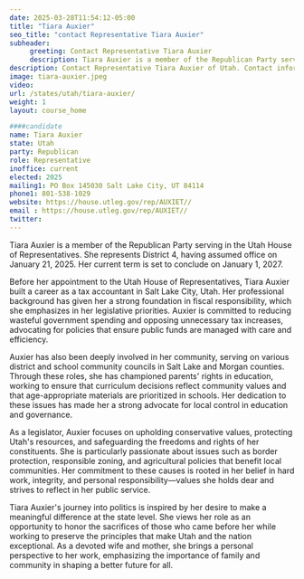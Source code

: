 ```yaml
---
date: 2025-03-28T11:54:12-05:00
title: "Tiara Auxier"
seo_title: "contact Representative Tiara Auxier"
subheader:
     greeting: Contact Representative Tiara Auxier
     description: Tiara Auxier is a member of the Republican Party serving in the Utah House of Representatives. She represents District 4, having assumed office on January 21, 2025. Her current term is set to conclude on January 1, 2027.
description: Contact Representative Tiara Auxier of Utah. Contact information for Tiara Auxier includes email address, phone number, and mailing address.
image: tiara-auxier.jpeg
video:
url: /states/utah/tiara-auxier/
weight: 1
layout: course_home

####candidate
name: Tiara Auxier
state: Utah
party: Republican
role: Representative
inoffice: current
elected: 2025
mailing1: PO Box 145030 Salt Lake City, UT 84114
phone1: 801-538-1029
website: https://house.utleg.gov/rep/AUXIET//
email : https://house.utleg.gov/rep/AUXIET//
twitter: 
---
```

Tiara Auxier is a member of the Republican Party serving in the Utah House of Representatives. She represents District 4, having assumed office on January 21, 2025. Her current term is set to conclude on January 1, 2027.

Before her appointment to the Utah House of Representatives, Tiara Auxier built a career as a tax accountant in Salt Lake City, Utah. Her professional background has given her a strong foundation in fiscal responsibility, which she emphasizes in her legislative priorities. Auxier is committed to reducing wasteful government spending and opposing unnecessary tax increases, advocating for policies that ensure public funds are managed with care and efficiency.

Auxier has also been deeply involved in her community, serving on various district and school community councils in Salt Lake and Morgan counties. Through these roles, she has championed parents' rights in education, working to ensure that curriculum decisions reflect community values and that age-appropriate materials are prioritized in schools. Her dedication to these issues has made her a strong advocate for local control in education and governance.

As a legislator, Auxier focuses on upholding conservative values, protecting Utah's resources, and safeguarding the freedoms and rights of her constituents. She is particularly passionate about issues such as border protection, responsible zoning, and agricultural policies that benefit local communities. Her commitment to these causes is rooted in her belief in hard work, integrity, and personal responsibility—values she holds dear and strives to reflect in her public service.

Tiara Auxier's journey into politics is inspired by her desire to make a meaningful difference at the state level. She views her role as an opportunity to honor the sacrifices of those who came before her while working to preserve the principles that make Utah and the nation exceptional. As a devoted wife and mother, she brings a personal perspective to her work, emphasizing the importance of family and community in shaping a better future for all.
